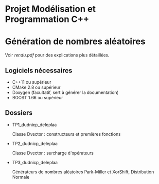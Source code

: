 # Projet Modélisation et Programmation C++

# Génération de nombres aléatoires
Voir *rendu.pdf* pour des explications plus détaillées.

## Logiciels nécessaires

- C++11 ou supérieur
- CMake 2.8 ou supérieur
- Doxygen (facultatif, sert à générer la documentation)
- BOOST 1.66 ou supérieur

## Dossiers

- TP1_dudnicp_deleplaa

    Classe Dvector : constructeurs et premières fonctions

- TP2_dudnicp_deleplaa

    Classe Dvector : surcharge d'opérateurs

- TP3_dudnicp_deleplaa

    Générateurs de nombres aléatoires Park-Miller et XorShift, Distribution Normale
